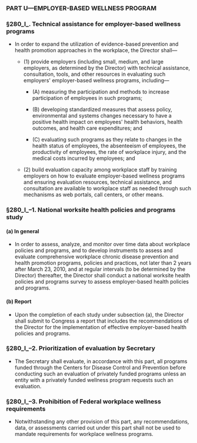 ### PART U—EMPLOYER-BASED WELLNESS PROGRAM

### §280_l_. Technical assistance for employer-based wellness programs
* In order to expand the utilization of evidence-based prevention and health promotion approaches in the workplace, the Director shall—

  * (1) provide employers (including small, medium, and large employers, as determined by the Director) with technical assistance, consultation, tools, and other resources in evaluating such employers' employer-based wellness programs, including—

    * (A) measuring the participation and methods to increase participation of employees in such programs;

    * (B) developing standardized measures that assess policy, environmental and systems changes necessary to have a positive health impact on employees' health behaviors, health outcomes, and health care expenditures; and

    * (C) evaluating such programs as they relate to changes in the health status of employees, the absenteeism of employees, the productivity of employees, the rate of workplace injury, and the medical costs incurred by employees; and


  * (2) build evaluation capacity among workplace staff by training employers on how to evaluate employer-based wellness programs and ensuring evaluation resources, technical assistance, and consultation are available to workplace staff as needed through such mechanisms as web portals, call centers, or other means.

### §280_l_–1. National worksite health policies and programs study
#### (a) In general
* In order to assess, analyze, and monitor over time data about workplace policies and programs, and to develop instruments to assess and evaluate comprehensive workplace chronic disease prevention and health promotion programs, policies and practices, not later than 2 years after March 23, 2010, and at regular intervals (to be determined by the Director) thereafter, the Director shall conduct a national worksite health policies and programs survey to assess employer-based health policies and programs.

#### (b) Report
* Upon the completion of each study under subsection (a), the Director shall submit to Congress a report that includes the recommendations of the Director for the implementation of effective employer-based health policies and programs.

### §280_l_–2. Prioritization of evaluation by Secretary
* The Secretary shall evaluate, in accordance with this part, all programs funded through the Centers for Disease Control and Prevention before conducting such an evaluation of privately funded programs unless an entity with a privately funded wellness program requests such an evaluation.

### §280_l_–3. Prohibition of Federal workplace wellness requirements
* Notwithstanding any other provision of this part, any recommendations, data, or assessments carried out under this part shall not be used to mandate requirements for workplace wellness programs.